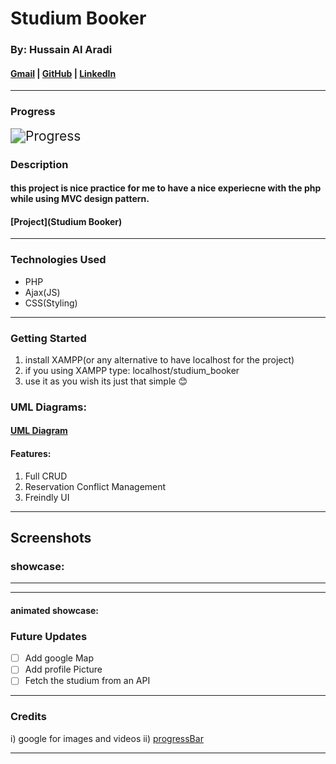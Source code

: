 # Studium Booker

### By: Hussain Al Aradi

#### [Gmail](hussainaradi.ha@gmail.com) | [GitHub](https://github.com/HussainALAradi5) | [LinkedIn](https://www.linkedin.com/in/hussainalaradi/)

---

### **Progress**

<img src="https://img.shields.io/badge/progress-88%25-royalblue" alt="Progress" style="zoom:150%;" />

### **Description**

#### this project is nice practice for me to have a nice experiecne with the php while using MVC design pattern.

#### [Project](Studium Booker)

---

### **Technologies Used**

- PHP
- Ajax(JS)
- CSS(Styling)

---

### **Getting Started**

1. install XAMPP(or any alternative to have localhost for the project)
2. if you using XAMPP type: localhost/studium_booker
3. use it as you wish
   its just that simple 😊

### UML Diagrams:

#### [UML Diagram](./images/studium_booking.png)

#### Features:

1. Full CRUD
2. Reservation Conflict Management
3. Freindly UI

---

## **Screenshots**

### showcase:

---

---

#### animated showcase:

### **Future Updates**

- [ ] Add google Map
- [ ] Add profile Picture
- [ ] Fetch the studium from an API

---

### **Credits**

i) google for images and videos
ii) [progressBar](https://shields.io/)

---
